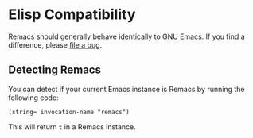 # Elisp Compatibility

Remacs should generally behave identically to GNU Emacs. If you find a
difference, please
[file a bug](https://github.com/Wilfred/remacs/issues/new).

## Detecting Remacs

You can detect if your current Emacs instance is Remacs by running the
following code:

``` emacs-lisp
(string= invocation-name "remacs")
```

This will return `t` in a Remacs instance.

